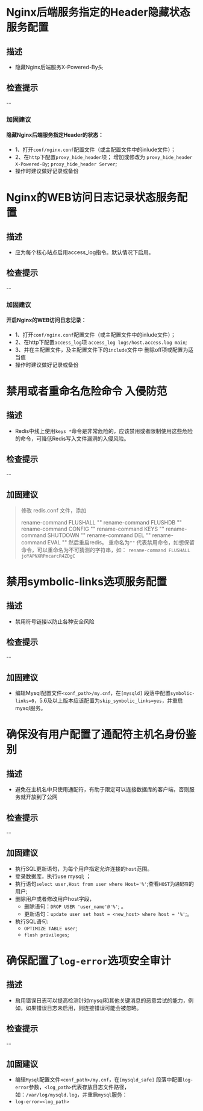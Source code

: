 # Nginx后端服务指定的Header隐藏状态服务配置
## 描述
* 隐藏Nginx后端服务X-Powered-By头

## 检查提示
--

### 加固建议
#### 隐藏Nginx后端服务指定Header的状态： 
* 1、打开`conf/nginx.conf`配置文件（或主配置文件中的inlude文件）； 
* 2、在`http`下配置`proxy_hide_header`项； 增加或修改为 `proxy_hide_header X-Powered-By`; `proxy_hide_header Server`;
* 操作时建议做好记录或备份



# Nginx的WEB访问日志记录状态服务配置
## 描述
* 应为每个核心站点启用access_log指令。默认情况下启用。

## 检查提示
--

### 加固建议
#### 开启Nginx的WEB访问日志记录： 
* 1、打开`conf/nginx.conf`配置文件（或主配置文件中的inlude文件）； 
* 2、在http下配置`access_log`项 `access_log logs/host.access.log main`; 
* 3、并在主配置文件，及主配置文件下的`include`文件中 删除off项或配置为适当值
* 操作时建议做好记录或备份


# 禁用或者重命名危险命令 入侵防范
## 描述
* Redis中线上使用`keys *`命令是非常危险的，应该禁用或者限制使用这些危险的命令，可降低Redis写入文件漏洞的入侵风险。

## 检查提示
--

## 加固建议
> 修改 redis.conf 文件，添加
> 
> rename-command FLUSHALL ""
> rename-command FLUSHDB  ""
> rename-command CONFIG   ""
> rename-command KEYS     ""
> rename-command SHUTDOWN ""
> rename-command DEL ""
> rename-command EVAL ""
> 然后重启redis。 重命名为`""` 代表禁用命令，如想保留命令，可以重命名为不可猜测的字符串，如： `rename-command FLUSHALL joYAPNXRPmcarcR4ZDgC`



# 禁用symbolic-links选项服务配置
## 描述
* 禁用符号链接以防止各种安全风险

## 检查提示
--

## 加固建议
* 编辑Mysql配置文件`<conf_path>/my.cnf`，在`[mysqld]` 段落中配置`symbolic-links=0`，5.6及以上版本应该配置为`skip_symbolic_links=yes`，并重启mysql服务。



# 确保没有用户配置了通配符主机名身份鉴别
## 描述
* 避免在主机名中只使用通配符，有助于限定可以连接数据库的客户端，否则服务就开放到了公网

## 检查提示
--

## 加固建议
* 执行SQL更新语句，为每个用户指定允许连接的`host`范围。
* 登录数据库，执行use mysql; ；
* 执行语句`select user,Host from user where Host='%'`;查看`HOST`为`通配符`的用户;
* 删除用户或者修改用户host字段，
	* 删除语句：`DROP USER 'user_name'@'%'`; 。
	* 更新语句：`update user set host = <new_host> where host = '%'`;。
* 执行SQL语句:
	* `OPTIMIZE TABLE user`;
	* `flush privileges`;


# 确保配置了`log-error`选项安全审计
## 描述
* 启用错误日志可以提高检测针对mysql和其他关键消息的恶意尝试的能力，例如，如果错误日志未启用，则连接错误可能会被忽略。

## 检查提示
--

## 加固建议
* 编辑`Mysql`配置文件`<conf_path>/my.cnf`，在`[mysqld_safe]` 段落中配置`log-error`参数，`<log_path>`代表存放日志文件路径，如：`/var/log/mysqld.log`，并重启`mysql`服务：
* `log-error=<log_path>`